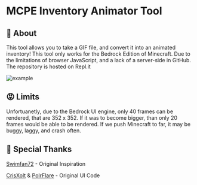 # MCPE Inventory Animator Tool

## 📄 About
This tool allows you to take a GIF file, and convert it into an animated inventory! This tool only works for the Bedrock Edition of Minecraft.
Due to the limitations of browser JavaScript, and a lack of a server-side in GitHub. The repository is hosted on Repl.it

![example](https://user-images.githubusercontent.com/63020914/184106224-eddd3236-c07c-4de4-9d8b-020231f2077d.gif)

## 😡 Limits
Unfortuanetly, due to the Bedrock UI engine, only 40 frames can be rendered, that are 352 x 352. If it was to become bigger, than only 20 frames would be able to be rendered. If we push Minecraft to far, it may be buggy, laggy, and crash often.

## 🤝 Special Thanks
[Swimfan72](https://www.youtube.com/c/Swimfan72) - Original Inspiration

[CrisXolt](https://www.youtube.com/channel/UCj9Rxb1zbNY1zFXFyATJiJQ) & [PolrFlare](https://www.youtube.com/channel/UCybsREjkjcOZ_yNl4H7gbFA) - Original UI Code 
